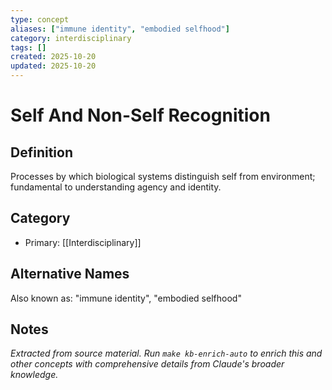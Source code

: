```yaml
---
type: concept
aliases: ["immune identity", "embodied selfhood"]
category: interdisciplinary
tags: []
created: 2025-10-20
updated: 2025-10-20
---
```


# Self And Non-Self Recognition

## Definition

Processes by which biological systems distinguish self from environment; fundamental to understanding agency and identity.

## Category

- Primary: [[Interdisciplinary]]

## Alternative Names

Also known as: "immune identity", "embodied selfhood"

## Notes

*Extracted from source material. Run `make kb-enrich-auto` to enrich this and other concepts with comprehensive details from Claude's broader knowledge.*

